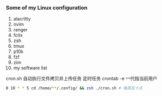 ### Some of my Linux configuration
1. alacritty
2. nvim
3. ranger
4. fcitx
5. zsh
6. tmux 
7. p10k
8. fzf 
9. zim 
10. my software list 

cron.sh 自动执行文件拷贝并上传任务
定时任务 crontab -e
`**`代指当前用户

```bash 
0 10 * * 5 cd /home/**/.config/ && zsh ./cron.sh # 每周五十点
```
